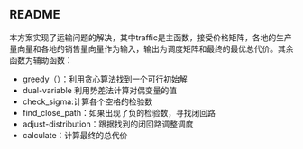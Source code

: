 ## README

本方案实现了运输问题的解决，其中traffic是主函数，接受价格矩阵，各地的生产量向量和各地的销售量向量作为输入，输出为调度矩阵和最终的最优总代价。其余函数为辅助函数：

+ greedy（）：利用贪心算法找到一个可行初始解
+ dual-variable 利用势差法计算对偶变量的值
+ check_sigma:计算各个空格的检验数
+ find_close_path：如果出现了负的检验数，寻找闭回路
+ adjust-distribution：跟据找到的闭回路调整调度
+ calculate：计算最终的总代价